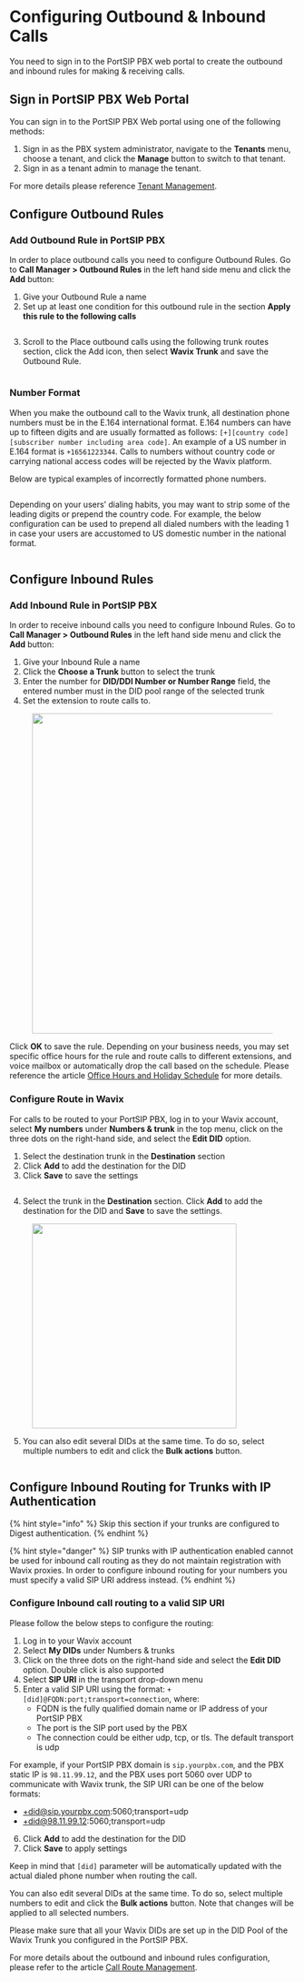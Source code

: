 # Configuring Outbound & Inbound Calls

You need to sign in to the PortSIP PBX web portal to create the outbound and inbound rules for making & receiving calls.

## Sign in PortSIP PBX Web Portal

You can sign in to the PortSIP PBX Web portal using one of the following methods:

1. Sign in as the PBX system administrator, navigate to the **Tenants** menu, choose a tenant, and click the **Manage** button to switch to that tenant.
2. Sign in as a tenant admin to manage the tenant.

For more details please reference [Tenant Management](../../portsip-pbx-administration-guide/3-tenant-management.md).

## Configure Outbound Rules

### Add Outbound Rule in PortSIP PBX

In order to place outbound calls you need to configure Outbound Rules. Go to **Call Manager > Outbound Rules** in the left hand side menu and click the **Add** button:

1. Give your Outbound Rule a name
2. Set up at least one condition for this outbound rule in the section **Apply this rule to the following calls**

<figure><img src="../../../.gitbook/assets/wavix-fig21.png" alt=""><figcaption></figcaption></figure>

3. Scroll to the Place outbound calls using the following trunk routes section, click the Add icon, then select **Wavix Trunk** and save the Outbound Rule.

<figure><img src="../../../.gitbook/assets/wavix-fig22.png" alt=""><figcaption></figcaption></figure>

### Number Format

When you make the outbound call to the Wavix trunk, all destination phone numbers must be in the E.164 international format. E.164 numbers can have up to fifteen digits and are usually formatted as follows: `[+][country code][subscriber number including area code]`. An example of a US number in E.164 format is `+16561223344`. Calls to numbers without country code or carrying national access codes will be rejected by the Wavix platform.

Below are typical examples of incorrectly formatted phone numbers.

<figure><img src="../../../.gitbook/assets/wavix-fig23.png" alt=""><figcaption></figcaption></figure>

Depending on your users’ dialing habits, you may want to strip some of the leading digits or prepend the country code. For example, the below configuration can be used to prepend all dialed numbers with the leading 1 in case your users are accustomed to US domestic number in the national format.

<figure><img src="../../../.gitbook/assets/wavix-fig24.png" alt=""><figcaption></figcaption></figure>

## Configure Inbound Rules

### Add Inbound Rule in PortSIP PBX

In order to receive inbound calls you need to configure Inbound Rules. Go to **Call Manager > Outbound Rules** in the left hand side menu and click the **Add** button:

1. Give your Inbound Rule a name
2. Click the **Choose a Trunk** button to select the trunk
3. Enter the number for **DID/DDI Number or Number Range** field, the entered number must in the DID pool range of the selected trunk
4. Set the extension to route calls to.

<figure><img src="../../../.gitbook/assets/wavix-fig25.png" alt="" width="563"><figcaption></figcaption></figure>

Click **OK** to save the rule. Depending on your business needs, you may set specific office hours for the rule and route calls to different extensions, and voice mailbox or automatically drop the call based on the schedule. Please reference the article [Office Hours and Holiday Schedule](../../portsip-pbx-administration-guide/30-office-hours-and-holiday-schedule/) for more details.

### Configure Route in Wavix

For calls to be routed to your PortSIP PBX, log in to your Wavix account, select **My numbers** under **Numbers & trunk** in the top menu, click on the three dots on the right-hand side, and select the **Edit DID** option.

1. Select the destination trunk in the **Destination** section
2. Click **Add** to add the destination for the DID
3. Click **Save** to save the settings

<figure><img src="../../../.gitbook/assets/wavix-fig26.png" alt=""><figcaption></figcaption></figure>

4. Select the trunk in the **Destination** section. Click **Add** to add the destination for the DID and **Save** to save the settings.

<figure><img src="../../../.gitbook/assets/wavix-fig27.png" alt="" width="360"><figcaption></figcaption></figure>

5. You can also edit several DIDs at the same time. To do so, select multiple numbers to edit and click the **Bulk actions** button.

<figure><img src="../../../.gitbook/assets/wavix-fig28.png" alt=""><figcaption></figcaption></figure>

## Configure Inbound Routing for Trunks with IP Authentication

{% hint style="info" %}
Skip this section if your trunks are configured to Digest authentication.
{% endhint %}

{% hint style="danger" %}
SIP trunks with IP authentication enabled cannot be used for inbound call routing as they do not maintain registration with Wavix proxies. In order to configure inbound routing for your numbers you must specify a valid SIP URI address instead.
{% endhint %}

### Configure Inbound call routing to a valid SIP URI

Please follow the below steps to configure the routing:

1. Log in to your Wavix account
2. Select **My DIDs** under Numbers & trunks
3. Click on the three dots on the right-hand side and select the **Edit DID** option. Double click is also supported
4. Select **SIP URI** in the transport drop-down menu
5. Enter a valid SIP URI using the format: `+[did]@FQDN:port;transport=connection`, where:
   * FQDN is the fully qualified domain name or IP address of your PortSIP PBX
   * The port is the SIP port used by the PBX
   * The connection could be either udp, tcp, or tls. The default transport is udp

For example, if your PortSIP PBX domain is `sip.yourpbx.com`, and the PBX static IP is `98.11.99.12`, and the PBX uses port 5060 over UDP to communicate with Wavix trunk, the SIP URI can be one of the below formats:

* +did@sip.yourpbx.com:5060;transport=udp
* +did@98.11.99.12:5060;transport=udp

6. Click **Add** to add the destination for the DID
7. Click **Save** to apply settings

Keep in mind that `[did]` parameter will be automatically updated with the actual dialed phone number when routing the call.

You can also edit several DIDs at the same time. To do so, select multiple numbers to edit and click the **Bulk actions** button. Note that changes will be applied to all selected numbers.

Please make sure that all your Wavix DIDs are set up in the DID Pool of the Wavix Trunk you configured in the PortSIP PBX.

For more details about the outbound and inbound rules configuration, please refer to the article [Call Route Management](../../portsip-pbx-administration-guide/8-call-route-management/).

